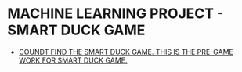# MACHINE LEARNING PROJECT - SMART DUCK GAME 
* [COUNDT FIND THE SMART DUCK GAME. THIS IS THE PRE-GAME WORK FOR SMART DUCK GAME.]()
